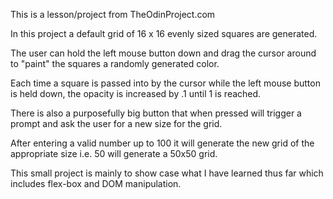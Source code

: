 This is a lesson/project from TheOdinProject.com

In this project a default grid of 16 x 16 evenly sized squares are generated.

The user can hold the left mouse button down and drag the cursor around to "paint" the squares a randomly generated color.

Each time a square is passed into by the cursor while the left mouse button is held down, the opacity is increased by .1 until 1 is reached.

There is also a purposefully big button that when pressed will trigger a prompt and ask the user for a new size for the grid.

After entering a valid number up to 100 it will generate the new grid of the appropriate size i.e. 50 will generate a 50x50 grid.

This small project is mainly to show case what I have learned thus far which includes flex-box and DOM manipulation.
